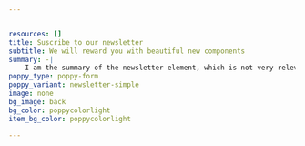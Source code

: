 ```yaml
---


resources: []
title: Suscribe to our newsletter
subtitle: We will reward you with beautiful new components
summary: -|
    I am the summary of the newsletter element, which is not very relevant
poppy_type: poppy-form
poppy_variant: newsletter-simple
image: none
bg_image: back
bg_color: poppycolorlight
item_bg_color: poppycolorlight

---
```

